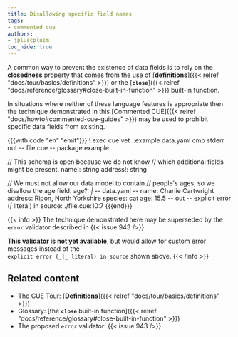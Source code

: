 ```yaml
---
title: Disallowing specific field names
tags:
- commented cue
authors:
- jpluscplusm
toc_hide: true
---
```


A common way to prevent the existence of data fields is to rely on the
**closedness** property that comes from the use of
[**definitions**]({{< relref "docs/tour/basics/definitions" >}}) or the
[**`close`**]({{< relref "docs/reference/glossary#close-built-in-function" >}})
built-in function.

In situations where neither of these language features is appropriate then the
technique demonstrated in this
[Commented CUE]({{< relref "docs/howto#commented-cue-guides" >}}) may be used
to prohibit specific data fields from existing.

{{{with code "en" "emit"}}}
! exec cue vet .:example data.yaml
cmp stderr out
-- file.cue --
package example

// This schema is open because we do not know
// which additional fields might be present.
name!:    string
address!: string

// We must not allow our data model to contain
// people's ages, so we disallow the age field.
age?: _|_
-- data.yaml --
name: Charlie Cartwright
address: Ripon, North Yorkshire
species: cat
age: 15.5
-- out --
explicit error (_|_ literal) in source:
    ./file.cue:10:7
{{{end}}}

{{< info >}}
The technique demonstrated here may be superseded by the `error` validator
described in {{< issue 943 />}}.

**This validator is not yet available**, but would allow for custom error
messages instead of the\
`explicit error (_|_ literal) in source` shown above.
{{< /info >}}

## Related content

- The CUE Tour: [**Definitions**]({{< relref "docs/tour/basics/definitions" >}})
- Glossary:
  [the **`close`** built-in function]({{< relref "docs/reference/glossary#close-built-in-function" >}})
- The proposed `error` validator: {{< issue 943 />}}
